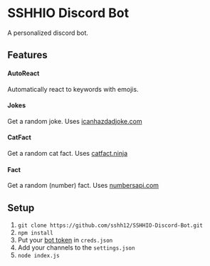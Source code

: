 # SSHHIO Discord Bot

A personalized discord bot.

## Features

#### AutoReact
Automatically react to keywords with emojis.

#### Jokes
Get a random joke. Uses [icanhazdadjoke.com](https://icanhazdadjoke.com/)

#### CatFact
Get a random cat fact. Uses [catfact.ninja](https://catfact.ninja)

#### Fact
Get a random (number) fact. Uses [numbersapi.com](http://numbersapi.com/)

## Setup

1. ```git clone https://github.com/sshh12/SSHHIO-Discord-Bot.git```
2. ```npm install```
3. Put your [bot token](https://discordapp.com/developers/applications/me) in ```creds.json```
4. Add your channels to the ```settings.json```
5. ```node index.js```
